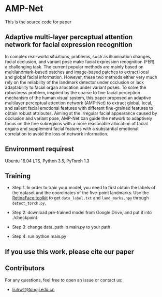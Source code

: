 AMP-Net
===

This is the source code for paper

Adaptive multi-layer perceptual attention network for facial expression recognition
---
In complex real-world situations, problems, such as illumination changes, facial occlusion, and variant pose make facial expression recognition (FER) a challenging task. The current popular methods are mainly based on multilandmark-based patches and image-based patches to extract local and global facial information. However, these two methods either very much rely on the reliability of the landmark detector under occlusion or lack adaptability to facial organ allocation under variant poses. To solve the robustness problem, inspired by the coarse to fine facial perception mechanism of the human visual system, this paper proposed an adaptive multilayer perceptual attention network (AMP-Net) to extract global, local, and salient facial emotional features with different fine-grained features to obtain robust attributes. Aiming at the irregular facial appearance caused by occlusion and variant pose, AMP-Net can guide the network to adaptively focus on the fine subregions with a more reasonable allocation of facial organs and supplement facial features with a substantial emotional correlation to avoid the loss of network information.



## Environment requirest
Ubuntu 16.04 LTS, Python 3.5, PyTorch 1.3


## Training
* Step 1: In order to train your model, you need to first obtain the labels of the dataset and the coordinates of the five-point landmarks. Use the [RetinaFace toolkit](https://github.com/biubug6/Pytorch_Retinaface) to get  `data_label.txt` and `land_marks.npy` through `detect_torch.py`, 



* Step 2: download pre-trained model from Google Drive, and put it into ./checkpoint.

* Step 3: change data_path in main.py to your path

* Step 4: run python main.py


## If you use this work, please cite our paper



## Contributors

For any questions, feel free to open an issue or contact us:

* liuhw1@tongji.edu.cn
